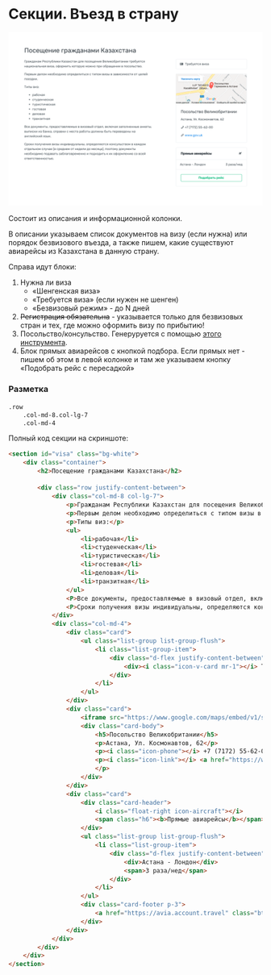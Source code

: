 # Секции. Въезд в страну
![video2col](images/visa.png)

 
Состоит из описания и информационной колонки.

В описании указываем список документов на визу (если нужна) или порядок безвизового въезда, а также пишем, какие существуют авиарейсы из Казахстана в данную страну.

Справа идут блоки:

1. Нужна ли виза
	* «Шенгенская виза»
	* «Требуется виза» (если нужен не шенген)
	* «Безвизовый режим» - до N дней
2. ~~Регистрация обязательна~~ - указывается только для безвизовых стран и тех, где можно оформить визу по прибытию!
3. Посольство/консульство. Генеруруется с помощью [этого инструмента](https://account.travel/generate/place).
4. Блок прямых авиарейсов с кнопкой подбора. Если прямых нет - пишем об этом в левой колонке и там же указываем кнопку «Подобрать рейс с пересадкой»

### Разметка

```
.row
	.col-md-8.col-lg-7
	.col-md-4
```

Полный код секции на скриншоте:

```html
<section id="visa" class="bg-white">
    <div class="container">
        <h2>Посещение гражданами Казахстана</h2>

        <div class="row justify-content-between">
            <div class="col-md-8 col-lg-7">
                <p>Гражданам Республики Казахстан для посещения Великобритании требуется национальная виза, оформить которую можно при обращении в посольство.</p>
                <p>Первым делом необходимо определиться с типом визы в зависимости от целей поездки.</p>
                <p>Типы виз:</p>
                <ul>
                    <li>рабочая</li>
                    <li>студенческая</li>
                    <li>туристическая</li>
                    <li>гостевая</li>
                    <li>деловая</li>
                    <li>транзитная</li>
                </ul>
                <P>Все документы, предоставляемые в визовый отдел, включая заполненные анкеты, выписки из банка, справки с места работы должны быть переведены на английский язык.</P>
                <P>Сроки получения визы индивидуальны, определяются консульством в каждом отдельном случае (в среднем от недели до месяца), поэтому документы необходимо подавать заблаговременно и подходить к их оформлению со всей ответственностью.</P>
            </div>
            <div class="col-md-4">
                <div class="card">
                    <ul class="list-group list-group-flush">
                        <li class="list-group-item">
                            <div class="d-flex justify-content-between">
                                <div><i class="icon-v-card mr-1"></i> Требуется виза</div>
                            </div>
                        </li>
                    </ul>
                </div>
                <div class="card">
                    <iframe src="https://www.google.com/maps/embed/v1/search?q=астана,+ул.+космонавтов,+62&key=AIzaSyBy4GyZglz_6mltKrjCVr0S1Vb33LHTJf4" allowfullscreen class="card-img-top w-100"></iframe>
                    <div class="card-body">
                        <h5>Посольство Великобритании</h5>
                        <p>Астана, Ул. Космонавтов, 62</p>
                        <p><i class="icon-phone"></i> +7 (7172) 55-62-00</p>
                        <p><i class="icon-link"></i> <a href="https://www.gov.uk/world/organisations/british-embassy-astana.ru" target="_blank">www.gov.uk</a>
                        </p>
                    </div>
                </div>
                <div class="card">
                    <div class="card-header">
                        <i class="float-right icon-aircraft"></i>
                        <span class="h6"><b>Прямые авиарейсы</b></span>
                    </div>
                    <ul class="list-group list-group-flush">
                        <li class="list-group-item">
                            <div class="d-flex justify-content-between">
                                <div>Астана - Лондон</div>
                                <span>3 раза/нед</span>
                            </div>
                        </li>
                    </ul>
                    <div class="card-footer p-3">
                        <a href="https://avia.account.travel" class="btn btn-block btn-outline-success">Подобрать рейс</a>
                    </div>
                </div>
            </div>
        </div>
    </div>
</section>
```
